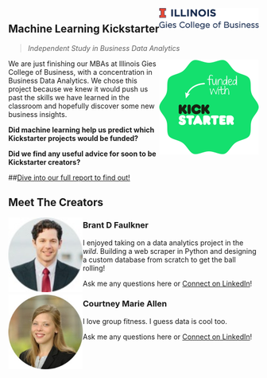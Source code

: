 
<img src="img/gies.png" align="right" width="200"/>

## Machine Learning Kickstarter
> _Independent Study in Business Data Analytics_

<img src="img/kickstarter.png" align="right" width="200"/>

We are just finishing our MBAs at Illinois Gies College of Business, with a concentration in Business Data Analytics. We chose this project because we knew it would push us past the skills we have learned in the classroom and hopefully discover some new business insights.

__Did machine learning help us predict which Kickstarter projects would be funded?__

__Did we find any useful advice for soon to be Kickstarter creators?__

##[Dive into our full report to find out!](https://brantdfaulkner.github.io/Machine_Learning_Kickstarter/)



## Meet The Creators

<img src="img/brant.jpg" align="left" width="150"/>

### Brant D Faulkner


I enjoyed taking on a data analytics project in the _wild_. Building a web scraper in Python and designing a custom database from scratch to get the ball rolling!

Ask me any questions here or [Connect on LinkedIn](https://www.linkedin.com/in/brantdfaulkner/)!

<img src="img/courtney.jpg" align="left" width="150"/>

### Courtney Marie Allen

I love group fitness. I guess data is cool too.

Ask me any questions here or [Connect on LinkedIn](https://www.linkedin.com/in/courtneymarieallen/)!
